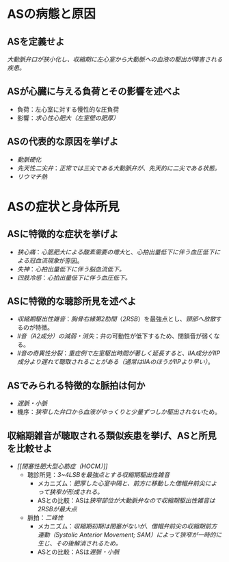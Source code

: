 # ASの病態と原因
## ASを定義せよ
*大動脈弁口が狭小化し、収縮期に左心室から大動脈への血液の駆出が障害される疾患。*

## ASが心臓に与える負荷とその影響を述べよ
- 負荷：左心室に対する慢性的な圧負荷
- 影響：*求心性心肥大（左室壁の肥厚）*

## ASの代表的な原因を挙げよ
- *動脈硬化*
- *先天性二尖弁*：*正常では三尖である大動脈弁が、先天的に二尖である状態。*
- *リウマチ熱*

# ASの症状と身体所見
## ASに特徴的な症状を挙げよ
- *狭心痛*：*心筋肥大による酸素需要の増大*と、*心拍出量低下に伴う血圧低下による冠血流現象*が原因。
- *失神*：*心拍出量低下に伴う脳血流低下。*
- *四肢冷感*：*心拍出量低下に伴う血圧低下。*

## ASに特徴的な聴診所見を述べよ
- *収縮期駆出性雑音*：*胸骨右縁第2肋間*（*2RSB*）を最強点とし、*頸部へ放散*するのが特徴。
- *II音（A2成分）の減弱・消失*：弁の可動性が低下するため、閉鎖音が弱くなる。
- *II音の奇異性分裂*：*重症例で左室駆出時間が著しく延長すると、IIA成分がIIP成分より遅れて聴取されることがある（通常はIIAのほうがIIPより早い）*。

## ASでみられる特徴的な脈拍は何か
- *遅脈・小脈*
- 機序：*狭窄した弁口から血液がゆっくりと少量ずつしか駆出されない*ため。

## 収縮期雑音が聴取される類似疾患を挙げ、ASと所見を比較せよ
- *[[閉塞性肥大型心筋症（HOCM）]]*
	- 聴診所見：*3~4LSBを最強点とする収縮期駆出性雑音*
		- メカニズム：*肥厚した心室中隔と、前方に移動した僧帽弁前尖によって狭窄が形成される。*
		- ASとの比較：ASは*狭窄部位が大動脈弁なので収縮期駆出性雑音は2RSBが最大点*
	- 脈拍：*二峰性*
		- メカニズム：*収縮期初期は閉塞がないが、僧帽弁前尖の収縮期前方運動（Systolic Anterior Movement; SAM）によって狭窄が一時的に生じ、その後解消されるため。*
		- ASとの比較：ASは*遅脈・小脈*